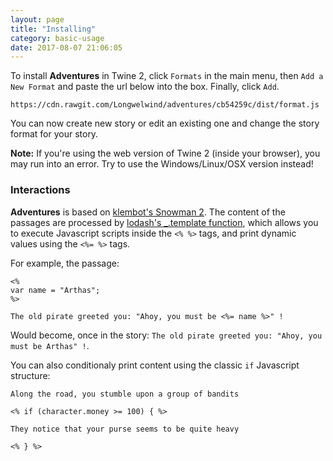 ```yaml
---
layout: page
title: "Installing"
category: basic-usage
date: 2017-08-07 21:06:05
---
```


To install **Adventures** in Twine 2, click `Formats` in the main menu, then `Add a New Format` and paste the url below into the box. Finally, click `Add`.

```
https://cdn.rawgit.com/Longwelwind/adventures/cb54259c/dist/format.js
```

You can now create new story or edit an existing one and change the story format for your story.

**Note:** If you're using the web version of Twine 2 (inside your browser), you may run into an error. Try to use the Windows/Linux/OSX version instead!

### Interactions

**Adventures** is based on [klembot's Snowman 2](https://bitbucket.org/klembot/snowman-2). The content of the passages are processed by [lodash's _.template function](https://lodash.com/docs/4.17.4#template), which allows you to execute Javascript scripts inside the `<% %>` tags, and print dynamic values using the `<%= %>` tags.

For example, the passage:

```
<%
var name = "Arthas";
%>

The old pirate greeted you: "Ahoy, you must be <%= name %>" !
```

Would become, once in the story: `The old pirate greeted you: "Ahoy, you must be Arthas" !`.

You can also conditionaly print content using the classic `if` Javascript structure:

```
Along the road, you stumble upon a group of bandits

<% if (character.money >= 100) { %>

They notice that your purse seems to be quite heavy

<% } %>
```



